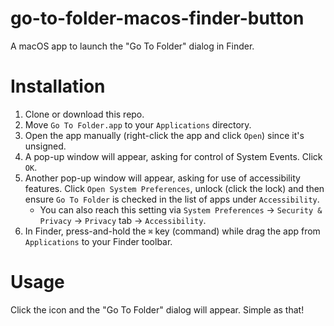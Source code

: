 # go-to-folder-macos-finder-button
A macOS app to launch the "Go To Folder" dialog in Finder.

# Installation
1. Clone or download this repo.
2. Move `Go To Folder.app` to your `Applications` directory.
3. Open the app manually (right-click the app and click `Open`) since it's unsigned.
4. A pop-up window will appear, asking for control of System Events. Click `OK`.
5. Another pop-up window will appear, asking for use of accessibility features. Click `Open System Preferences`, unlock (click the lock) and then ensure `Go To Folder` is checked in the list of apps under `Accessibility`.
    - You can also reach this setting via `System Preferences` → `Security & Privacy` → `Privacy` tab → `Accessibility`.
6. In Finder, press-and-hold the `⌘` key (command) while drag the app from `Applications` to your Finder toolbar.

# Usage
Click the icon and the "Go To Folder" dialog will appear. Simple as that!
